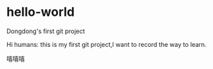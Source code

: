 # hello-world
Dongdong's first git project

Hi humans:
     this is my first git project,I want to record the way to learn.

嘻嘻嘻
